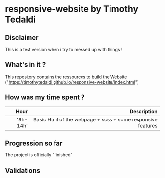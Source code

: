 # responsive-website by Timothy Tedaldi

## Disclaimer

This is a test version when i try to messed up with things !

## What's in it ?

This repository contains the ressources to build the Website ("https://timothytedaldi.github.io/responsive-website/index.html")

## How was my time spent ?

| Hour | Description |
|-------:| -----------:|
|'9h-14h'| Basic Html of the webpage + scss + some responsive features|

## Progression so far

The project is officially "finished"

## Validations
